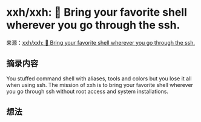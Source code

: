 # xxh/xxh: 🚀 Bring your favorite shell wherever you go through the ssh.
来源：[xxh/xxh: 🚀 Bring your favorite shell wherever you go through the ssh.](https://github.com/xxh/xxh)

## 摘录内容

You stuffed command shell with aliases, tools and colors but you lose it all when using ssh. The mission of xxh is to bring your favorite shell wherever you go through ssh without root access and system installations.

## 想法
